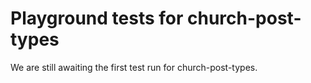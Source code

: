 # Playground tests for church-post-types
We are still awaiting the first test run for church-post-types.
